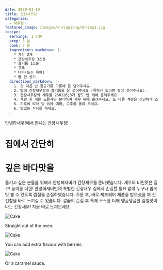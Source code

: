 ```yaml
---
date: 2020-01-19
title: 간장새우장
categories:
  - 새우장
featured_image: /images/shrimpjang/shrimp1.jpg
recipe:
  servings: 1 인분
  prep: 5 분
  cook: 5 분
  ingredients_markdown: |-
    * 계란 2개
    * 간장새우장 3스푼
    * 참기름 1스푼
    * 고추
    * 대파(또는 쪽파)
    * 밥 한 공기
  directions_markdown: |-
    1. 갓 지은 밥 한공기를 그릇에 잘 담아주세요.
    2. 밥에 간장새우장과 참기름을 잘 섞어주세요 (쪽파가 있다면 같이 섞어주세요).
    3. 간장새우장의 새우를 2&#126;3개 정도 밥 위에 올려주세요.
    4. 계란 한 개는 노른자만 분리하여 새우 위에 올려주세요. 또 다른 계란은 간단하게 스크럼블로 만들어 밥 주위에 둘러주세요.
    5. 기호에 따라 밥 위에 대파, 고추를 올려 주세요.
    6. 맛있는 식사를 하세요.
---
```

안녕하새우!에서 만나는 간장새우장!
<span style="clolr:red">
# 집에서 간단히 
# 깊은 바다맛을 
</span>
즐기고 싶은 분들을 위해서 안녕해새비가 간장새우를 준비했습니다. 
새우의 비린맛은 잡고! 풍미를 더한! 안녕하새비만의 특별한 간장새우
집에서 손질할 필요 없이 누구나 쉽게 맛 볼 수 있도록 껍질을 손질하였습니다.
주문 후, 바로 제조되어 제품을 받으셨을 때 신선함을 바로 느끼실 수 있습니다.
깔끔히 손질 후 특제 소스를 더해 탱글탱글한 감칠맛이 나는 간장새우! 지금 바로 느껴보세요.


![Cake](https://source.unsplash.com/1HPTYLozDGw)

Straight out of the oven.

![Cake](https://source.unsplash.com/WoVGndRTx2o)

You can add extra flavour with berries.

![Cake](https://source.unsplash.com/7JYVKRo7i5Q)

Or a caramel sauce.